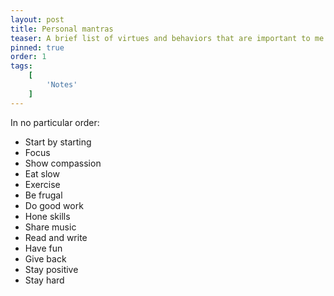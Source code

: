 ```yaml
---
layout: post
title: Personal mantras
teaser: A brief list of virtues and behaviors that are important to me.
pinned: true
order: 1
tags:
    [
        'Notes'
    ]
---
```


In no particular order:

- Start by starting
- Focus
- Show compassion
- Eat slow
- Exercise
- Be frugal
- Do good work
- Hone skills
- Share music
- Read and write
- Have fun
- Give back
- Stay positive
- Stay hard
